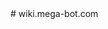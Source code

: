 <html>
<body>
<head>
  <styles "header {display: none;}">
</head>
# wiki.mega-bot.com
</body>
</html>
